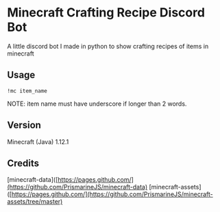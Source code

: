 # Minecraft Crafting Recipe Discord Bot
A little discord bot I made in python to show crafting recipes of items in minecraft

## Usage
```
!mc item_name
```
NOTE: item name must have underscore if longer than 2 words.

## Version
Minecraft (Java) 1.12.1

## Credits
[minecraft-data]([https://pages.github.com/](https://github.com/PrismarineJS/minecraft-data)
[minecraft-assets]([https://pages.github.com/](https://github.com/PrismarineJS/minecraft-assets/tree/master)
